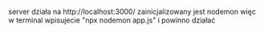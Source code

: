 server działa na http://localhost:3000/
zainicjalizowany jest nodemon więc w terminal wpisujecie "npx nodemon app.js" i powinno działać
